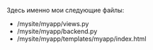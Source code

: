 Здесь именно мои следующие файлы:
- /mysite/myapp/views.py
- /mysite/myapp/backend.py
- /mysite/myapp/templates/myapp/index.html

